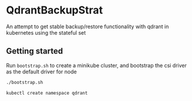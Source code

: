 # QdrantBackupStrat

An attempt to get stable backup/restore functionality with qdrant in kubernetes using the stateful set

## Getting started

Run `bootstrap.sh` to create a minikube cluster, and bootstrap the csi driver as the default driver for node

```sh
./bootstrap.sh
```

```sh
kubectl create namespace qdrant
```

```sh

```
